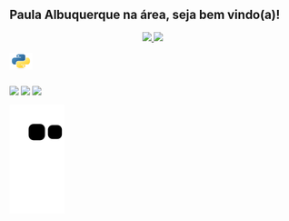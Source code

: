 ## Paula Albuquerque na área, seja bem vindo(a)!
<div align="center">
  <a href="https://github.com/paullaallbuquerque">
  <img height="150em" src="https://github-readme-stats.vercel.app/api?username=paullaallbuquerque&show_icons=true&theme=maroongold&include_all_commits=true&count_private=true"/>
  <img height="140em" src="https://github-readme-stats.vercel.app/api/top-langs/?username=paullaallbuquerque&layout=compact&langs_count=7&theme=maroongold"/>
</div>
<div style="display: inline_block"><br>
  <img align="center" alt="Rafa-Python" height="30" width="40" src="https://raw.githubusercontent.com/devicons/devicon/master/icons/python/python-original.svg">
</div>
  
  ##
 
<div> 
  <a href="https://www.linkedin.com/in/paula-albuquerque-137a8545/" target="_blank"><img src="https://img.shields.io/badge/-Linkedin-critical" target="_blank"></a> 
  <a href="https://www.kaggle.com/paulaalbuquerque" target="_blank"><img src="https://img.shields.io/badge/-kaggle-lightgrey" target="_blank"></a> 
  <a href="https://whats.link/paullaallbuquerque" target="_blank"><img src="https://img.shields.io/badge/-whatsapp-critical" target="_blank"></a> 
  
  
  
  
  ![Snake animation](https://github.com/rafaballerini/rafaballerini/blob/output/github-contribution-grid-snake.svg)
 
</div>



